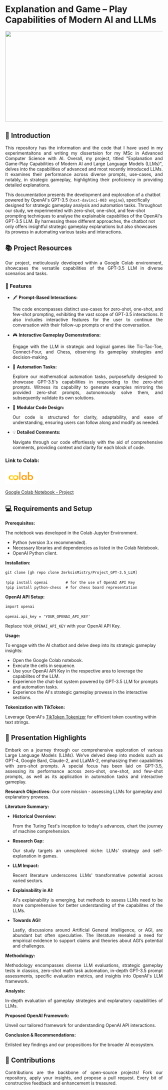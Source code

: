 # Explanation and Game – Play Capabilities of Modern AI and LLMs

<a href="https://www.bing.com/create?toWww=1&redig=2C515D4EAC1C4E42A8570BD3DA3B6064">
   <img src="https://github.com/ZerksisMistry/Project_GPT-3.5_LLM/blob/ab909bfcd8f8a5e1e0f7df82f5fdf14425389573/GitHub_Picture.png" 
      width="840" height="290"/">
</a>

## 🤖 Introduction
 
<p align="justify">
This repository has the information and the code that I have used in my experimentaitons and writing my dissertaion for my MSc in Advanced Computer Science with AI. Overall, my project, titled "Explanation and Game-Play Capabilities of Modern AI and Large Language Models (LLMs)", delves into the capabilities of advanced and most recently introduced LLMs. It examines their performance across diverse prompts, use-cases, and notably, in strategic gameplay, highlighting their proficiency in providing detailed explanations.
</p>

<p align="justify">
   
This documentation presents the development and exploration of a chatbot powered by OpenAI's GPT-3.5 (`text-davinci-003 engine`), specifically designed for strategic gameplay analysis and automation tasks. Throughout our study, we experimented with zero-shot, one-shot, and few-shot prompting techniques to analyse the explainable capabilties of the OpenAI's GPT-3.5 LLM. By harnessing these different approaches, the chatbot not only offers insightful strategic gameplay explanations but also showcases its prowess in automating various tasks and interactions.

</p>

## 📚 Project Resources
<p align="justify">
Our project, meticulously developed within a Google Colab environment, showcases the versatile capabilities of the GPT-3.5 LLM in diverse scenarios and tasks.
</p>

### 🌟 Features
   
- 🖋 **Prompt-Based Interactions:**  <p align="justify"> The code encompasses distinct use-cases for zero-shot, one-shot, and few-shot prompting, exhibiting the vast scope of GPT-3.5 interactions. It also includes interactive features for the user to continue the conversation with their follow-up prompts or end the conversation. </p>

- 🎮  **Interactive Gameplay Demonstrations:** <p align="justify"> Engage with the LLM in strategic and logical games like Tic-Tac-Toe, Connect-Four, and Chess, observing its gameplay strategies and decision-making. </p>

- 🧮 **Automation Tasks:** <p align="justify"> Explore our mathematical automation tasks, purposefully designed to showcase GPT-3.5's capabilities in responding to the zero-shot prompts. Witness its capability to generate examples mirroring the provided zero-shot prompts, autonomously solve them, and subsequently validate its own solutions. </p>
  
- 🧩 **Modular Code Design:** <p align="justify"> Our code is structured for clarity, adaptability, and ease of understanding, ensuring users can follow along and modify as needed. </p>
  
- 💡 **Detailed Comments:** <p align="justify"> Navigate through our code effortlessly with the aid of comprehensive comments, providing context and clarity for each block of code. </p>

### Link to Colab:

<a href="https://colab.research.google.com/drive/1e0pEE_1bHZnPKVEnh9TGhmUWwg4T9gpk?usp=sharing">
   <img src="https://github.com/ZerksisMistry/Project_GPT-3.5_LLM/blob/c1343a2fd2f0ee15d19f63df93927b35a20901b5/Google%20Colab%20Logo.png" alt="Google Colab Logo" width="100" height="50"/>
</a>

[Google Colab Notebook - Project](https://colab.research.google.com/drive/1e0pEE_1bHZnPKVEnh9TGhmUWwg4T9gpk?usp=sharing)


## 💻 Requirements and Setup

**Prerequisites:**

The notebook was developed in the Colab Jupyter Environment.

- Python (version 3.x recommended).
- Necessary libraries and dependencies as listed in the Colab Notebook.
- OpenAI Python client.


**Installation:**

```
git clone [gh repo clone ZerksisMistry/Project_GPT-3.5_LLM]

!pip install openai        # for the use of OpenAI API Key
!pip install python-chess  # for chess board representation
```

**OpenAI API Setup:**

```
import openai

openai.api_key = 'YOUR_OPENAI_API_KEY'
```

Replace `YOUR_OPENAI_API_KEY` with your OpenAI API Key.

**Usage:**

To engage with the AI chatbot and delve deep into its strategic gameplay insights:
- Open the Google Colab notebook.
- Execute the cells in sequence.
- Use your OpenAI API Key in the respective area to leverage the capabilites of the LLM.
- Experience the chat-bot system powered by GPT-3.5 LLM for prompts and automation tasks.
- Experience the AI's strategic gameplay prowess in the interactive sections.


**Tokenization with TikToken:**

Leverage OpenAI's [TikToken Tokenizer](https://github.com/openai/tiktoken) for efficient token counting within text strings.


## 📌 Presentation Highlights
<p align="justify"> 
Embark on a journey through our comprehensive exploration of various Large Language Models (LLMs). We've delved deep into models such as GPT-4, Google Bard, Claude-2, and LLaMA-2, emphasizing their capabilities with zero-shot prompts. A special focus has been laid on GPT-3.5, assessing its performance across zero-shot, one-shot, and few-shot prompts, as well as its application in automation tasks and interactive gameplay.
</p>

**Research Objectives:** Our core mission - assessing LLMs for gameplay and explanatory prowess.

**Literature Summary:**

- **Historical Overview:** <p align="justify"> From the Turing Test's inception to today's advances, chart the journey of machine comprehension.</p>
- **Research Gap:** <p align="justify"> Our study targets an unexplored niche: LLMs' strategy and self-explanation in games.</p>
- **LLM Impact:** <p align="justify"> Recent literature underscores LLMs' transformative potential across varied sectors.</p>
- **Explainability in AI:** <p align="justify"> AI's explainability is emerging, but methods to assess LLMs need to be more comprehensive for better understanding of the capabilites of the LLMs.</p>
- **Towards AGI:** <p align="justify"> Lastly, discussions around Artificial General Intelligence, or AGI, are abundant but often speculative. The literature revealed a need for empirical evidence to support claims and theories about AGI’s potential and challenges.</p>

**Methodology:** <p align="justify"> Methodology encompasses diverse LLM evaluations, strategic gameplay tests in classics, zero-shot math task automation, in-depth GPT-3.5 prompt assessments, specific evaluation metrics, and insights into OpenAI's LLM framework.</p>

**Analysis:** <p align="justify"> In-depth evaluation of gameplay strategies and explanatory capabilities of LLMs.</p>

**Proposed OpenAI Framework:** <p align="justify"> Unveil our tailored framework for understanding OpenAI API interactions.</p>

**Conclusion & Recommendations:** <p align="justify"> Enlisted key findings and our propositions for the broader AI ecosystem.</p>


## 🤝 Contributions
<p align="justify">
Contributions are the backbone of open-source projects! Fork our repository, apply your insights, and propose a pull request. Every bit of constructive feedback and enhancement is treasured.
</p>









